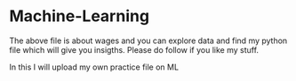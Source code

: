 # Machine-Learning
 
The above file is about wages and you can explore data and find my python file which will give you insigths.
Please do follow if you like my stuff.

In this I will upload my own practice file on ML 
